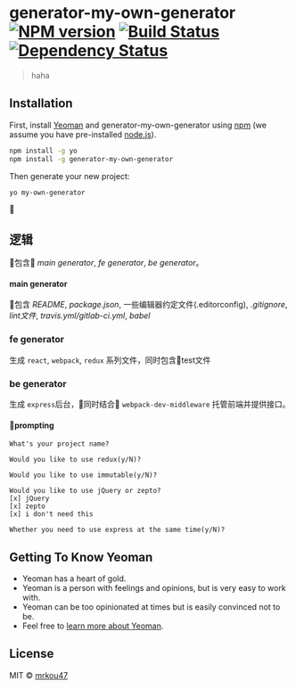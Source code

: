 # generator-my-own-generator [![NPM version][npm-image]][npm-url] [![Build Status][travis-image]][travis-url] [![Dependency Status][daviddm-image]][daviddm-url]
> haha

## Installation

First, install [Yeoman](http://yeoman.io) and generator-my-own-generator using [npm](https://www.npmjs.com/) (we assume you have pre-installed [node.js](https://nodejs.org/)).

```bash
npm install -g yo
npm install -g generator-my-own-generator
```

Then generate your new project:

```bash
yo my-own-generator
```

## 逻辑
 包含 *main generator*, *fe generator*, *be generator*。

#### main generator

包含 *README*, *package.json*, 一些编辑器约定文件(.editorconfig), *.gitignore*, *lint文件*, *travis.yml/gitlab-ci.yml*, *babel*

### fe generator

生成 `react`, `webpack`, `redux` 系列文件，同时包含test文件

### be generator

生成 `express`后台，同时结合 `webpack-dev-middleware` 托管前端并提供接口。

#### prompting

```shell
What's your project name?

Would you like to use redux(y/N)?

Would you like to use immutable(y/N)?

Would you like to use jQuery or zepto?
[x] jQuery
[x] zepto
[x] i don't need this

Whether you need to use express at the same time(y/N)? 
```


## Getting To Know Yeoman

 * Yeoman has a heart of gold.
 * Yeoman is a person with feelings and opinions, but is very easy to work with.
 * Yeoman can be too opinionated at times but is easily convinced not to be.
 * Feel free to [learn more about Yeoman](http://yeoman.io/).

## License

MIT © [mrkou47](kbscript.me)


[npm-image]: https://badge.fury.io/js/generator-my-own-generator.svg
[npm-url]: https://npmjs.org/package/generator-my-own-generator
[travis-image]: https://travis-ci.org/nut-cheese/generator-my-own-generator.svg?branch=master
[travis-url]: https://travis-ci.org/nut-cheese/generator-my-own-generator
[daviddm-image]: https://david-dm.org/nut-cheese/generator-my-own-generator.svg?theme=shields.io
[daviddm-url]: https://david-dm.org/nut-cheese/generator-my-own-generator
